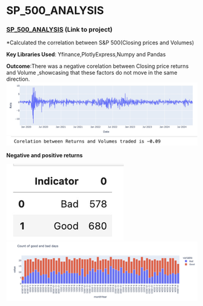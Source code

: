 # SP_500_ANALYSIS

### [SP_500_ANALYSIS](https://github.com/PRANAVKUMAR183/SP_500_ANALYSIS) (Link to project)

*Calculated the correlation between S&amp;P 500(Closing prices and Volumes)

**Key Libraries Used**: Yfinance,PlotlyExpress,Numpy and Pandas

**Outcome**:There was a negative corelation between Closing price returns and Volume ,showcasing that these factors do not move in the same direction.
![](Relationship.jpeg)
![](Corelation.jpeg)

**Negative and positive returns**

![](Countofbad.jpeg)
![](Goodbadgraph.jpeg)
